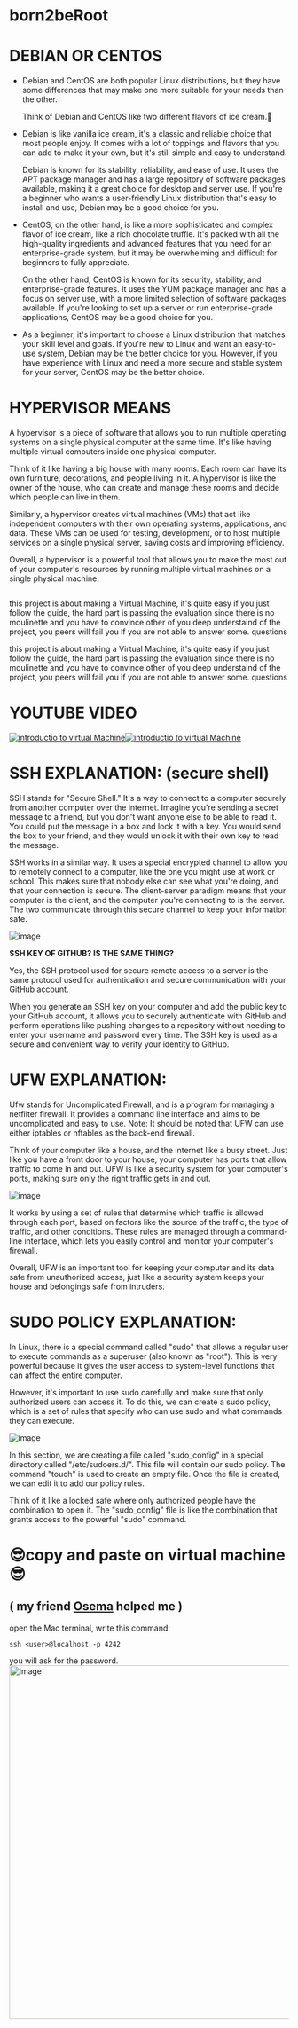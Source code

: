 # born2beRoot

# DEBIAN OR CENTOS



* Debian and CentOS are both popular Linux distributions, but they have some differences that may make one more suitable for your needs than the other.

    Think of Debian and CentOS like two different flavors of ice cream.🍦

* Debian is like vanilla ice cream, it's a classic and reliable choice that most people enjoy. It comes with a lot of toppings and flavors that you can add to make it your own, but it's still simple and easy to understand.

    Debian is known for its stability, reliability, and ease of use. It uses the APT package manager and has a large repository of software packages available, making it a great choice for desktop and server use. If you're a beginner who wants a user-friendly Linux distribution that's easy to install and use, Debian may be a good choice for you.

* CentOS, on the other hand, is like a more sophisticated and complex flavor of ice cream, like a rich chocolate truffle. It's packed with all the high-quality ingredients and advanced features that you need for an enterprise-grade system, but it may be overwhelming and difficult for beginners to fully appreciate.

    On the other hand, CentOS is known for its security, stability, and enterprise-grade features. It uses the YUM package manager and has a focus on server use, with a more limited selection of software packages available. If you're looking to set up a server or run enterprise-grade applications, CentOS may be a good choice for you.

* As a beginner, it's important to choose a Linux distribution that matches your skill level and goals. If you're new to Linux and want an easy-to-use system, Debian may be the better choice for you. However, if you have experience with Linux and need a more secure and stable system for your server, CentOS may be the better choice.

# HYPERVISOR MEANS 

A hypervisor is a piece of software that allows you to run multiple operating systems on a single physical computer at the same time. It's like having multiple virtual computers inside one physical computer.

Think of it like having a big house with many rooms. Each room can have its own furniture, decorations, and people living in it. A hypervisor is like the owner of the house, who can create and manage these rooms and decide which people can live in them.

Similarly, a hypervisor creates virtual machines (VMs) that act like independent computers with their own operating systems, applications, and data. These VMs can be used for testing, development, or to host multiple services on a single physical server, saving costs and improving efficiency.

Overall, a hypervisor is a powerful tool that allows you to make the most out of your computer's resources by running multiple virtual machines on a single physical machine.


![<img style="margin-left: 30px" src=foo.svg height=30>](https://user-images.githubusercontent.com/116757689/228568414-018ef490-2a79-42ea-b3f7-6d138690491d.png)



this project is about making a Virtual Machine, it's quite easy if you just follow the guide, the hard part is passing the evaluation since there is no moulinette and you have to convince other of you deep understaind of the project, you peers will fail you if you are not able to answer some. questions


this project is about making a Virtual Machine, it's quite easy if you just follow the guide, the hard part is passing the evaluation since there is no moulinette and you have to convince other of you deep understaind of the project, you peers will fail you if you are not able to answer some. questions

# **YOUTUBE VIDEO**

[![introductio to virtual Machine](https://ytcards.demolab.com/?id=wX75Z-4MEoM&ab_channel=NetworkChuck&lang=en&background_color=%230d1117&title_color=%23ffffff&stats_color=%23dedede&width=250&duration= "virtual machine")](https://youtu.be/wX75Z-4MEoM)[![introductio to virtual Machine](https://ytcards.demolab.com/?id=ORcvSkgdA58&ab_channel=Computerphile&lang=en&background_color=%230d1117&title_color=%23ffffff&stats_color=%23dedede&width=250&duration= "ssh protocol")](https://youtu.be/ORcvSkgdA58)

# SSH EXPLANATION: (secure shell)

SSH stands for "Secure Shell." It's a way to connect to a computer securely from another computer over the internet. Imagine you're sending a secret message to a friend, but you don't want anyone else to be able to read it. You could put the message in a box and lock it with a key. You would send the box to your friend, and they would unlock it with their own key to read the message.

SSH works in a similar way. It uses a special encrypted channel to allow you to remotely connect to a computer, like the one you might use at work or school. This makes sure that nobody else can see what you're doing, and that your connection is secure. The client-server paradigm means that your computer is the client, and the computer you're connecting to is the server. The two communicate through this secure channel to keep your information safe.

![image](https://user-images.githubusercontent.com/116757689/228550743-7489f5c1-7d46-482b-a9bd-3405b831eac3.png)


**SSH KEY OF GITHUB? IS THE SAME THING?**

Yes, the SSH protocol used for secure remote access to a server is the same protocol used for authentication and secure communication with your GitHub account.

When you generate an SSH key on your computer and add the public key to your GitHub account, it allows you to securely authenticate with GitHub and perform operations like pushing changes to a repository without needing to enter your username and password every time. The SSH key is used as a secure and convenient way to verify your identity to GitHub.

# UFW  EXPLANATION:

Ufw stands for Uncomplicated Firewall, and is a program for managing a netfilter firewall. It provides a command line interface and aims to be uncomplicated and easy to use. Note: It should be noted that UFW can use either iptables or nftables as the back-end firewall.

Think of your computer like a house, and the internet like a busy street. Just like you have a front door to your house, your computer has ports that allow traffic to come in and out. UFW is like a security system for your computer's ports, making sure only the right traffic gets in and out.

![image](https://user-images.githubusercontent.com/116757689/228550930-b7b6f284-5763-41b9-8366-0538fe5e9137.png)


It works by using a set of rules that determine which traffic is allowed through each port, based on factors like the source of the traffic, the type of traffic, and other conditions. These rules are managed through a command-line interface, which lets you easily control and monitor your computer's firewall.

Overall, UFW is an important tool for keeping your computer and its data safe from unauthorized access, just like a security system keeps your house and belongings safe from intruders.

# SUDO POLICY EXPLANATION:

In Linux, there is a special command called "sudo" that allows a regular user to execute commands as a superuser (also known as "root"). This is very powerful because it gives the user access to system-level functions that can affect the entire computer.

However, it's important to use sudo carefully and make sure that only authorized users can access it. To do this, we can create a sudo policy, which is a set of rules that specify who can use sudo and what commands they can execute.

![image](https://user-images.githubusercontent.com/116757689/228551220-9601dda3-95d2-43e2-832c-bb9f0e41f129.png)


In this section, we are creating a file called "sudo_config" in a special directory called "/etc/sudoers.d/". This file will contain our sudo policy. The command "touch" is used to create an empty file. Once the file is created, we can edit it to add our policy rules.

Think of it like a locked safe where only authorized people have the combination to open it. The "sudo_config" file is like the combination that grants access to the powerful "sudo" command.


# 😎copy and paste on virtual machine😎


##  ( my friend [Osema](https://github.com/OsemaFadhel) helped me )

open the Mac terminal, write this command:

```
ssh <user>@localhost -p 4242
```

 you will ask for the password. 
 <img width="638" alt="image" src="https://user-images.githubusercontent.com/116757689/228546369-3d1016a6-64f3-4650-9fb1-8a2620b43930.png">


